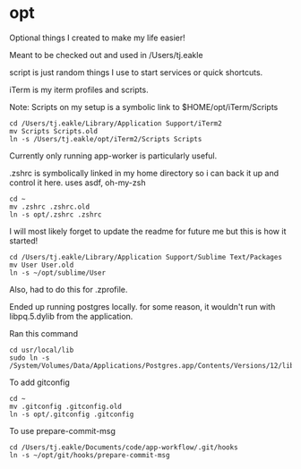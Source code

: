 # opt

Optional things I created to make my life easier!

Meant to be checked out and used in /Users/tj.eakle

script is just random things I use to start services or quick shortcuts.

iTerm is my iterm profiles and scripts.

Note: Scripts on my setup is a symbolic link to $HOME/opt/iTerm/Scripts

```
cd /Users/tj.eakle/Library/Application Support/iTerm2
mv Scripts Scripts.old
ln -s /Users/tj.eakle/opt/iTerm2/Scripts Scripts
```

Currently only running app-worker is particularly useful.

.zshrc is symbolically linked in my home directory so i can back it up and control it here.
uses asdf, oh-my-zsh

```
cd ~
mv .zshrc .zshrc.old
ln -s opt/.zshrc .zshrc
```

I will most likely forget to update the readme for future me but this is how it started!

```
cd /Users/tj.eakle/Library/Application Support/Sublime Text/Packages
mv User User.old
ln -s ~/opt/sublime/User
```

Also, had to do this for .zprofile.

Ended up running postgres locally. for some reason, it wouldn't run with libpq.5.dylib from the application.

Ran this command

```
cd usr/local/lib
sudo ln -s /System/Volumes/Data/Applications/Postgres.app/Contents/Versions/12/lib/libpq.5.dylib
```

To add gitconfig

```
cd ~
mv .gitconfig .gitconfig.old
ln -s opt/.gitconfig .gitconfig
```

To use prepare-commit-msg

```
cd /Users/tj.eakle/Documents/code/app-workflow/.git/hooks
ln -s ~/opt/git/hooks/prepare-commit-msg
```
